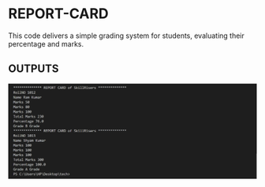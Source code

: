 # REPORT-CARD
This code delivers a simple grading system for students, evaluating their percentage and marks.
## OUTPUTS
![OUTPUT](https://github.com/anjaalliiiii/REPORT-CARD/blob/main/SS.png)

